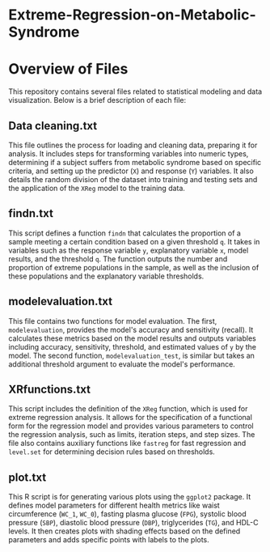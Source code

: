 # Extreme-Regression-on-Metabolic-Syndrome

# Overview of Files

This repository contains several files related to statistical modeling and data visualization. Below is a brief description of each file:

## Data cleaning.txt
This file outlines the process for loading and cleaning data, preparing it for analysis. It includes steps for transforming variables into numeric types, determining if a subject suffers from metabolic syndrome based on specific criteria, and setting up the predictor (`X`) and response (`Y`) variables. It also details the random division of the dataset into training and testing sets and the application of the `XReg` model to the training data.

## findn.txt
This script defines a function `findn` that calculates the proportion of a sample meeting a certain condition based on a given threshold `q`. It takes in variables such as the response variable `y`, explanatory variable `x`, model results, and the threshold `q`. The function outputs the number and proportion of extreme populations in the sample, as well as the inclusion of these populations and the explanatory variable thresholds.

## modelevaluation.txt
This file contains two functions for model evaluation. The first, `modelevaluation`, provides the model's accuracy and sensitivity (recall). It calculates these metrics based on the model results and outputs variables including accuracy, sensitivity, threshold, and estimated values of `y` by the model. The second function, `modelevaluation_test`, is similar but takes an additional threshold argument to evaluate the model's performance.

## XRfunctions.txt
This script includes the definition of the `XReg` function, which is used for extreme regression analysis. It allows for the specification of a functional form for the regression model and provides various parameters to control the regression analysis, such as limits, iteration steps, and step sizes. The file also contains auxiliary functions like `fastreg` for fast regression and `level.set` for determining decision rules based on thresholds.

## plot.txt
This R script is for generating various plots using the `ggplot2` package. It defines model parameters for different health metrics like waist circumference (`WC_1`, `WC_0`), fasting plasma glucose (`FPG`), systolic blood pressure (`SBP`), diastolic blood pressure (`DBP`), triglycerides (`TG`), and HDL-C levels. It then creates plots with shading effects based on the defined parameters and adds specific points with labels to the plots.

